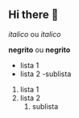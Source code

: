 ## Hi there 👋
<!-- Cabeçalho-->

*italico* ou _italico_

**negrito** ou __negrito__

- lista 1
- lista 2
    -sublista
1. lista 1
2. lista 2
    1. sublista 
<!--
**AlecJustiniano/AlecJustiniano** is a ✨ _special_ ✨ repository because its `README.md` (this file) appears on your GitHub profile.

Here are some ideas to get you started:

- 🔭 I’m currently working on ...
- 🌱 I’m currently learning ...
- 👯 I’m looking to collaborate on ...
- 🤔 I’m looking for help with ...
- 💬 Ask me about ...
- 📫 How to reach me: ...
- 😄 Pronouns: ...
- ⚡ Fun fact: ...
-->
